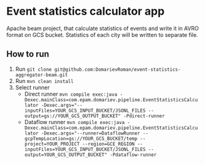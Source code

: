 # Event statistics calculator app
Apache beam project, that calculate statistics of events and write it in AVRO format on GCS bucket. Statistics of each city will be written to separate file.
## How to run
1. Run `git clone git@github.com:DomarievRoman/event-statistics-aggregator-beam.git`
2. Run `mvn clean install`
3. Select runner
   - Direct runner `mvn compile exec:java -Dexec.mainClass=com.epam.domariev.pipeline.EventStatisticsCalculator -Dexec.args="--inputFiles=YOUR_GCS_INPUT_BUCKET/JSONL_FILES --      output=gs://YOUR_GCS_OUTPUT_BUCKET" -Pdirect-runner`
   - Dataflow runner `mvn compile exec:java -Dexec.mainClass=com.epam.domariev.pipeline.EventStatisticsCalculator -Dexec.args="--runner=DataflowRunner --gcpTempLocation=gs://YOUR_GCS_BUCKET/temp --project=YOUR_PROJECT --region=GCE_REGION --inputFiles=YOUR_GCS_INPUT_BUCKET/JSONL_FILES --output=YOUR_GCS_OUTPUT_BUCKET" -Pdataflow-runner`
